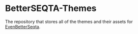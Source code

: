 # BetterSEQTA-Themes

The repository that stores all of the themes and their assets for [EvenBetterSeqta](https://github.com/SethBurkart123/EvenBetterSEQTA).
